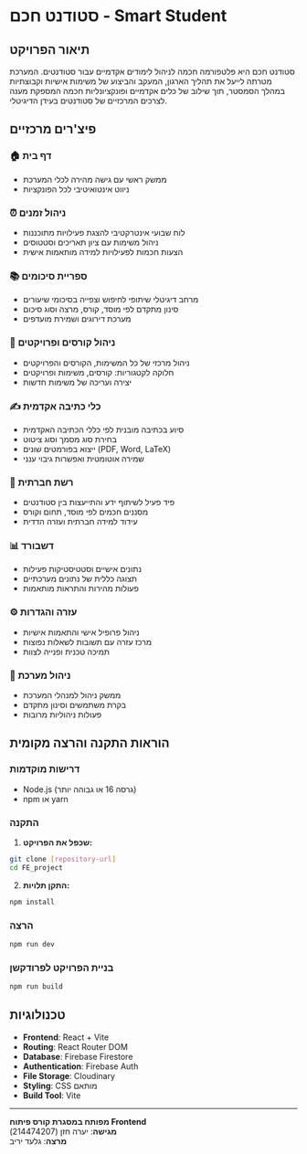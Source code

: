 # סטודנט חכם - Smart Student

## תיאור הפרויקט
סטודנט חכם היא פלטפורמה חכמה לניהול לימודים אקדמיים עבור סטודנטים. המערכת מטרתה לייעל את תהליך הארגון, המעקב והביצוע של משימות אישיות וקבוצתיות במהלך הסמסטר, תוך שילוב של כלים אקדמיים ופונקציונליות חכמה המספקת מענה לצרכים המרכזיים של סטודנטים בעידן הדיגיטלי.

## פיצ'רים מרכזיים

### 🏠 דף בית
* ממשק ראשי עם גישה מהירה לכלי המערכת
* ניווט אינטואיטיבי לכל הפונקציות

### ⏰ ניהול זמנים
* לוח שבועי אינטרקטיבי להצגת פעילויות מתוכננות
* ניהול משימות עם ציון תאריכים וסטטוסים
* הצעות חכמות לפעילויות למידה מותאמות אישית

### 📚 ספריית סיכומים
* מרחב דיגיטלי שיתופי לחיפוש וצפייה בסיכומי שיעורים
* סינון מתקדם לפי מוסד, קורס, מרצה וסוג סיכום
* מערכת דירוגים ושמירת מועדפים

### 📝 ניהול קורסים ופרויקטים
* ניהול מרכזי של כל המשימות, הקורסים והפרויקטים
* חלוקה לקטגוריות: קורסים, משימות ופרויקטים
* יצירה ועריכה של משימות חדשות

### ✍️ כלי כתיבה אקדמית
* סיוע בכתיבה מובנית לפי כללי הכתיבה האקדמית
* בחירת סוג מסמך וסוג ציטוט
* ייצוא בפורמטים שונים (PDF, Word, LaTeX)
* שמירה אוטומטית ואפשרות גיבוי ענני

### 👥 רשת חברתית
* פיד פעיל לשיתוף ידע והתייעצות בין סטודנטים
* מסננים חכמים לפי מוסד, תחום וקורס
* עידוד למידה חברתית ועזרה הדדית

### 📊 דשבורד
* נתונים אישיים וסטטיסטיקות פעילות
* תצוגה כללית של נתונים מערכתיים
* פעולות מהירות והתראות מותאמות

### ⚙️ עזרה והגדרות
* ניהול פרופיל אישי והתאמות אישיות
* מרכז עזרה עם תשובות לשאלות נפוצות
* תמיכה טכנית ופנייה לצוות

### 🔧 ניהול מערכת
* ממשק ניהול למנהלי המערכת
* בקרת משתמשים וסינון מתקדם
* פעולות ניהוליות מרובות

## הוראות התקנה והרצה מקומית

### דרישות מוקדמות
* Node.js (גרסה 16 או גבוהה יותר)
* npm או yarn

### התקנה

1. **שכפל את הפרויקט:**
```bash
git clone [repository-url]
cd FE_project
```

2. **התקן תלויות:**
```bash
npm install
```


### הרצה

```bash
npm run dev
```

### בניית הפרויקט לפרודקשן

```bash
npm run build
```

## טכנולוגיות

* **Frontend**: React + Vite
* **Routing**: React Router DOM
* **Database**: Firebase Firestore
* **Authentication**: Firebase Auth
* **File Storage**: Cloudinary
* **Styling**: CSS מותאם
* **Build Tool**: Vite

---

**מפותח במסגרת קורס פיתוח Frontend**  
**מגישה**: יערה חזן (214474207)  
**מרצה**: גלעד יריב
